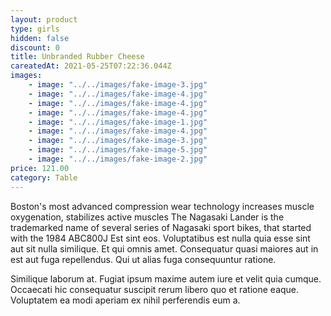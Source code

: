 ```yaml
---
layout: product
type: girls
hidden: false
discount: 0
title: Unbranded Rubber Cheese
careatedAt: 2021-05-25T07:22:36.044Z
images:
    - image: "../../images/fake-image-3.jpg"
    - image: "../../images/fake-image-4.jpg"
    - image: "../../images/fake-image-4.jpg"
    - image: "../../images/fake-image-4.jpg"
    - image: "../../images/fake-image-1.jpg"
    - image: "../../images/fake-image-4.jpg"
    - image: "../../images/fake-image-3.jpg"
    - image: "../../images/fake-image-5.jpg"
    - image: "../../images/fake-image-2.jpg"
price: 121.00
category: Table
---
```

Boston's most advanced compression wear technology increases muscle oxygenation, stabilizes active muscles
The Nagasaki Lander is the trademarked name of several series of Nagasaki sport bikes, that started with the 1984 ABC800J
Est sint eos. Voluptatibus est nulla quia esse sint aut sit nulla similique. Et qui omnis amet. Consequatur quasi maiores aut in est aut fuga repellendus. Qui ut alias fuga consequuntur ratione.
 Similique laborum at. Fugiat ipsum maxime autem iure et velit quia cumque. Occaecati hic consequatur suscipit rerum libero quo et ratione eaque. Voluptatem ea modi aperiam ex nihil perferendis eum a.
